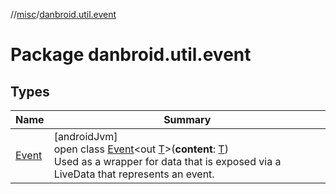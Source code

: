 //[misc](../../index.md)/[danbroid.util.event](index.md)

# Package danbroid.util.event

## Types

| Name | Summary |
|---|---|
| [Event](-event/index.md) | [androidJvm]<br>open class [Event](-event/index.md)<out [T](-event/index.md)>(**content**: [T](-event/index.md))<br>Used as a wrapper for data that is exposed via a LiveData that represents an event. |
